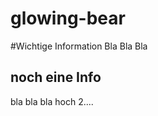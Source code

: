 glowing-bear
============

#Wichtige Information
Bla Bla Bla
## noch eine Info
bla bla bla hoch 2....
